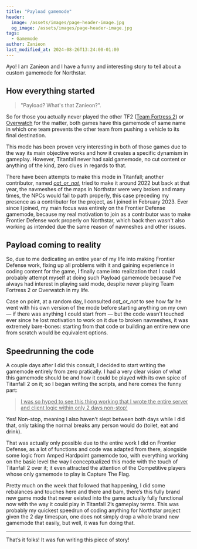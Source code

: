 ```yaml
---
title: "Payload gamemode"
header:
  image: /assets/images/page-header-image.jpg
  og_image: /assets/images/page-header-image.jpg
tags:
  - Gamemode
author: Zanieon
last_modified_at: 2024-08-26T13:24:00-01:00
---
```


Ayo! I am Zanieon and I have a funny and interesting story to tell about a custom gamemode for Northstar.

## How everything started

> "Payload? What's that Zanieon?".

So for those you actually never played the other TF2 
([Team Fortress 2](https://wiki.teamfortress.com/wiki/Payload)) or
[Overwatch](https://overwatch-archive.fandom.com/wiki/Payload)
for the matter, both games have this gamemode of same name in which one team prevents the
other team from pushing a vehicle to its final destination.

This mode has been proven very interesting in both of those games due to the way its main
objective works and how it creates a specific dynamism in gameplay. However, Titanfall never
had said gamemode, no cut content or anything of the kind, zero clues in regards to that.

There have been attempts to make this mode in Titanfall; another contributor, named
[*cat_or_not*](https://github.com/catornot), tried to make it around 2022 but back at that year,
the navmeshes of the maps in Northstar were very broken and many times, the NPCs would fail to
path properly, this case preceding my presence as a contributor for the project, as I joined
in February 2023. Ever since I joined, my main focus was entirely on the Frontier Defense gamemode,
because my real motivation to join as a contributor was to make Frontier Defense work properly
on Northstar, which back then wasn't also working as intended due the same reason of navmeshes and
other issues.

## Payload coming to reality

So, due to me dedicating an entire year of my life into making Frontier Defense work, fixing up
all problems with it and gaining experience in coding content for the game, I finally came into
realization that I could probably attempt myself at doing such Payload gamemode because I've
always had interest in playing said mode, despite never playing Team Fortress 2 or Overwatch
in my life.

Case on point, at a random day, I consulted *cat_or_not* to see how far he went with his own
version of the mode before starting anything on my own — if there was anything I could start
from — but the code wasn't touched ever since he lost motivation to work on it due to broken
navmeshes, it was extremely bare-bones: starting from that code or building an entire new
one from scratch would be equivalent options.

## Speedrunning the code

A couple days after I did this consult, I decided to start writing the gamemode entirely from
zero pratically. I had a very clear vision of what this gamemode should be and how it could be
played with its own spice of Titanfall 2 on it; so I began writing the scripts, and here comes the
funny part:

> <u>I was so hyped to see this thing working that I wrote the entire server and client
logic within only 2 days non-stop!</u>

Yes! Non-stop, meaning I also haven’t slept between both days while I did that, only taking the
normal breaks any person would do (toilet, eat and drink).

That was actually only possible due to the entire work I did on Frontier Defense, as a
lot of functions and code was adapted from there, alongside some logic from Amped Hardpoint
gamemode too, with everything working on the basic level the way I conceptualized this mode
with the touch of Titanfall 2 over it; it even attracted the attention of the Competitive players
whose only gamemode to play is Capture The Flag.

Pretty much on the week that followed that happening, I did some rebalances and touches
here and there and bam, there’s this fully brand new game mode that never existed into the
game actually fully functional now with the way it could play in Titanfall 2’s gameplay terms.
This was probably my quickest speedrun of coding anything for Northstar project given the 2 day
timespan, one does not simply drop a whole brand new gamemode that easily, but well, it was
fun doing that.

---

That’s it folks! It was fun writing this piece of story!